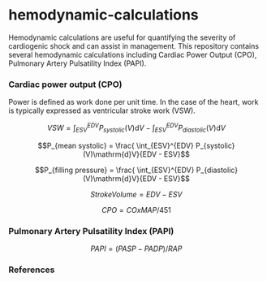 # hemodynamic-calculations
Hemodynamic calculations are useful for quantifying the severity of cardiogenic shock and can assist in management.
This repository contains several hemodynamic calculations including Cardiac Power Output (CPO), Pulmonary Artery Pulsatility Index (PAPI).

### Cardiac power output (CPO)
Power is defined as work done per unit time. In the case of the heart, work is typically expressed as ventricular stroke work (VSW).

```math
VSW = \int_{ESV}^{EDV} P_{systolic} (V)\mathrm{d}V - \int_{ESV}^{EDV} P_{diastolic} (V)\mathrm{d}V
```
```math
P_{mean systolic} = \frac{ \int_{ESV}^{EDV} P_{systolic} (V)\mathrm{d}V}{EDV - ESV}
```
```math
P_{filling pressure} = \frac{ \int_{ESV}^{EDV} P_{diastolic} (V)\mathrm{d}V}{EDV - ESV}
```

```math
Stroke Volume = EDV - ESV
```

```math
CPO = CO x MAP / 451
```

### Pulmonary Artery Pulsatility Index (PAPI)

```math
PAPI = (PASP - PADP) / RAP
```


### References

